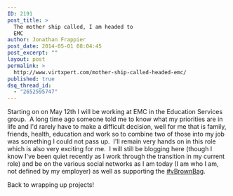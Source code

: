 ```yaml
---
ID: 2191
post_title: >
  The mother ship called, I am headed to
  EMC
author: Jonathan Frappier
post_date: 2014-05-01 08:04:45
post_excerpt: ""
layout: post
permalink: >
  http://www.virtxpert.com/mother-ship-called-headed-emc/
published: true
dsq_thread_id:
  - "2652595747"
---
```

Starting on on May 12th I will be working at EMC in the Education Services group.  A long time ago someone told me to know what my priorities are in life and I'd rarely have to make a difficult decision, well for me that is family, friends, health, education and work so to combine two of those into my job was something I could not pass up.  I'll remain very hands on in this role which is also very exciting for me.  I will still be blogging here (though I know I've been quiet recently as I work through the transition in my current role) and be on the various social networks as I am today (I am who I am, not defined by my employer) as well as supporting the <a href="http://professionalvmware.com" target="_blank">#vBrownBag</a>.

Back to wrapping up projects!
